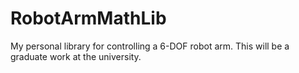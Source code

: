 # RobotArmMathLib
My personal library for controlling a 6-DOF robot arm. This will be a graduate work at the university.
